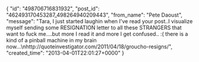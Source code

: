 {
   "id": "498706716831932",
   "post_id": "462493170453287_498264940209443",
   "from_name": "Pete Daoust",
   "message": "Tara, I just started laughin when I've read your post..I visualize myself sending some RESIGNATION letter to all these STRANGERS that want to fuck me....but more I read it and more I get confused.. :( there is a kind of a pinball machine in my brain now...\nhttp://quoteinvestigator.com/2011/04/18/groucho-resigns/",
   "created_time": "2013-04-01T22:01:27+0000"
 }
